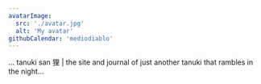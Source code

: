 ```yaml
---
avatarImage:
  src: './avatar.jpg'
  alt: 'My avatar'
githubCalendar: 'mediodiablo'
---
```


... tanuki san 狸 | the site and journal of just another tanuki that rambles in the night...
